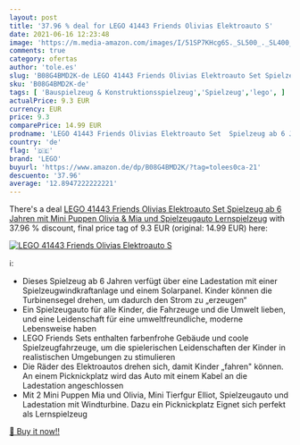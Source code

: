 ```yaml
---
layout: post
title: '37.96 % deal for LEGO 41443 Friends Olivias Elektroauto S'
date: 2021-06-16 12:23:48
image: 'https://m.media-amazon.com/images/I/51SP7KHcg6S._SL500_._SL400_.jpg'
comments: true
category: ofertas
author: 'tole.es'
slug: 'B08G4BMD2K-de LEGO 41443 Friends Olivias Elektroauto Set Spielzeug ab 6...'
sku: 'B08G4BMD2K-de'
tags: [ 'Bauspielzeug & Konstruktionsspielzeug','Spielzeug','lego', ]
actualPrice: 9.3 EUR
currency: EUR
price: 9.3
comparePrice: 14.99 EUR
prodname: 'LEGO 41443 Friends Olivias Elektroauto Set  Spielzeug ab 6 Jahren mit Mini Puppen Olivia & Mia und Spielzeugauto  Lernspielzeug'
country: 'de'
flag: '🇩🇪'
brand: 'LEGO'
buyurl: 'https://www.amazon.de/dp/B08G4BMD2K/?tag=tolees0ca-21'
descuento: '37.96'
average: '12.8947222222221'
---
```


There's a deal [LEGO 41443 Friends Olivias Elektroauto Set  Spielzeug ab 6 Jahren mit Mini Puppen Olivia & Mia und Spielzeugauto  Lernspielzeug](https://www.amazon.de/dp/B08G4BMD2K/?tag=tolees0ca-21)  with  37.96 % discount, final price tag of  9.3 EUR (original: 14.99 EUR) here:

[![LEGO 41443 Friends Olivias Elektroauto S](https://m.media-amazon.com/images/I/51SP7KHcg6S._SL500_._SL400_.jpg)](https://www.amazon.de/dp/B08G4BMD2K/?tag=tolees0ca-21)

ℹ️:

- Dieses Spielzeug ab 6 Jahren verfügt über eine Ladestation mit einer Spielzeugwindkraftanlage und einem Solarpanel. Kinder können die Turbinensegel drehen, um dadurch den Strom zu „erzeugen“
- Ein Spielzeugauto für alle Kinder, die Fahrzeuge und die Umwelt lieben, und eine Leidenschaft für eine umweltfreundliche, moderne Lebensweise haben
- LEGO Friends Sets enthalten farbenfrohe Gebäude und coole Spielzeugfahrzeuge, um die spielerischen Leidenschaften der Kinder in realistischen Umgebungen zu stimulieren
- Die Räder des Elektroautos drehen sich, damit Kinder „fahren" können. An einem Picknickplatz wird das Auto mit einem Kabel an die Ladestation angeschlossen
- Mit 2 Mini Puppen Mia und Olivia, Mini Tierfgur Elliot, Spielzeugauto und Ladestation mit Windturbine. Dazu ein Picknickplatz Eignet sich perfekt als Lernspielzeug

[🛒 Buy it now!!](https://www.amazon.de/dp/B08G4BMD2K/?tag=tolees0ca-21)
